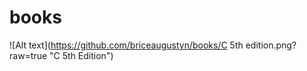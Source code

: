 # books

![Alt text](https://github.com/briceaugustyn/books/C 5th edition.png?raw=true "C 5th Edition")
